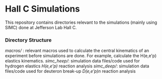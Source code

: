 # Hall C Simulations

This repository contains directories relevant to the
simulations (mainly using SIMC) done at Jefferson Lab Hall C.

### Directory Structure

*macros/* : relevant macros used to calculate the central kinematics of an experiment before simulations are done. For example, calculate the H(e,e'p) elastics kinematics.
*simc_heep/*: simulation data files/code used for hydrogen elastics *H(e,e'p)* reaction analysis
*simc_deep/*: simulation data files/code used for deuteron break-up *D(e,e'p)n* reaction analysis 
